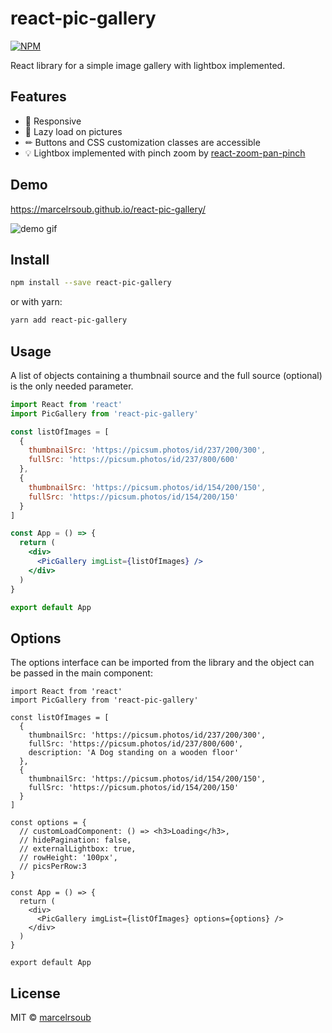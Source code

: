 # react-pic-gallery

>

[![NPM](https://img.shields.io/npm/v/react-pic-gallery.svg)](https://www.npmjs.com/package/react-pic-gallery)

React library for a simple image gallery with lightbox implemented.

## Features

- 📱 Responsive
- 🚵 Lazy load on pictures
- ✏ Buttons and CSS customization classes are accessible
- 💡 Lightbox implemented with pinch zoom by [react-zoom-pan-pinch](https://www.npmjs.com/package/react-zoom-pan-pinch)

## Demo

https://marcelrsoub.github.io/react-pic-gallery/

![demo gif](https://i.imgur.com/qMhra73.gif)

## Install

```bash
npm install --save react-pic-gallery
```

or with yarn:

```bash
yarn add react-pic-gallery
```

## Usage

A list of objects containing a thumbnail source and the full source (optional) is the only needed parameter.

```jsx
import React from 'react'
import PicGallery from 'react-pic-gallery'

const listOfImages = [
  {
    thumbnailSrc: 'https://picsum.photos/id/237/200/300',
    fullSrc: 'https://picsum.photos/id/237/800/600'
  },
  {
    thumbnailSrc: 'https://picsum.photos/id/154/200/150',
    fullSrc: 'https://picsum.photos/id/154/200/150'
  }
]

const App = () => {
  return (
    <div>
      <PicGallery imgList={listOfImages} />
    </div>
  )
}

export default App
```

## Options

The options interface can be imported from the library and the object can be passed in the main component:

```tsx
import React from 'react'
import PicGallery from 'react-pic-gallery'

const listOfImages = [
  {
    thumbnailSrc: 'https://picsum.photos/id/237/200/300',
    fullSrc: 'https://picsum.photos/id/237/800/600',
    description: 'A Dog standing on a wooden floor'
  },
  {
    thumbnailSrc: 'https://picsum.photos/id/154/200/150',
    fullSrc: 'https://picsum.photos/id/154/200/150'
  }
]

const options = {
  // customLoadComponent: () => <h3>Loading</h3>,
  // hidePagination: false,
  // externalLightbox: true,
  // rowHeight: '100px',
  // picsPerRow:3
}

const App = () => {
  return (
    <div>
      <PicGallery imgList={listOfImages} options={options} />
    </div>
  )
}

export default App
```

## License

MIT © [marcelrsoub](https://github.com/marcelrsoub)
